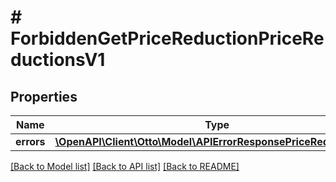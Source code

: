 # # ForbiddenGetPriceReductionPriceReductionsV1

## Properties

Name | Type | Description | Notes
------------ | ------------- | ------------- | -------------
**errors** | [**\OpenAPI\Client\Otto\Model\APIErrorResponsePriceReductionsV1**](APIErrorResponsePriceReductionsV1.md) |  | [optional]

[[Back to Model list]](../../README.md#models) [[Back to API list]](../../README.md#endpoints) [[Back to README]](../../README.md)
